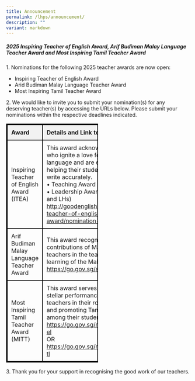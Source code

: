 ```yaml
---
title: Announcement
permalink: /lhps/announcement/
description: ""
variant: markdown
---
```

<style>
        table {
            width: 50%;
            border-collapse: collapse;
						border: 2px solid black;
        }
        th {
            border: 2px solid black;
            padding: 10px;
            text-align: left; /* Align header text to left */
            background-color: #f2f2f2;
        }
        td {
            border: 2px solid black;
            padding: 10px;
            text-align: left; /* Align table data text to left */
        }
</style>


<h5><strong>2025 Inspiring Teacher of English Award, Arif Budiman Malay Language Teacher Award and Most Inspiring Tamil Teacher Award</strong></h5>

<p>1. Nominations for the following 2025 teacher awards are now open:</p>
<ul>
	<li>Inspiring Teacher of English Award</li>
	<li>Arid Budiman Malay Language Teacher Award</li>
	<li>Most Inspiring Tamil Teacher Award</li>
</ul>

<p>2. We would like to invite you to submit your nomination(s) for any deserving teacher(s) by accessing the URLs below.  Please submit your nominations within the respective deadlines indicated.</p>

<table>
        <tbody><tr>
            <th>Award</th>
            <th>Details and Link to Online Form</th>
            <th>Deadline</th>
        </tr>
        <tr>
            <td>Inspiring Teacher of English Award (ITEA)</td>
            <td>This award acknowledges teachers who ignite a love for the English language and are effective in helping their students speak and write accurately.<br>
•	Teaching Award<br>
•	Leadership Award (for HODs, SHs and LHs)<br>		
<a target="_blank" href="http://goodenglish.org.sg/inspiring-teacher-of-english-award/nomination-information">http://goodenglish.org.sg/inspiring-teacher-of-english-award/nomination-information</a>
</td>
            <td>24-Mar-25<br>(Downloaded and completed forms to be submitted to the Principal via chia_emily@moe.edu.sg by 6pm.)</td>
        </tr>
        <tr>
            <td>Arif Budiman Malay Language Teacher Award</td>
            <td>This award recognises the contributions of Malay Language teachers in the teaching and learning of the Malay language.<br><a target="_blank" href="https://go.gov.sg/agab2025">https://go.gov.sg/agab2025</a></td>
            <td>4-Apr-25</td>
        </tr>
        <tr>
            <td>Most Inspiring Tamil Teacher Award (MITT)</td>
            <td>This award serves to recognise the stellar performance of Tamil teachers in their role in educating and promoting Tamil Language among their students.<br><a target="_blank" href="https://go.gov.sg/mitt-2025-form-el">https://go.gov.sg/mitt-2025-form-el</a><br>OR<br><a target="_blank" href="https://go.gov.sg/mitt-2025-form-tl">https://go.gov.sg/mitt-2025-form-tl</a></td>
            <td>4-Apr-25</td>
        </tr>
    </tbody>
 </table>
 
<p>3.	Thank you for your support in recognising the good work of our teachers.</p>